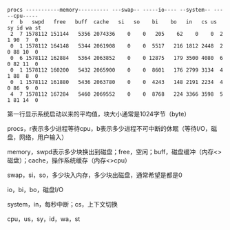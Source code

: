 ```
procs -----------memory---------- ---swap-- -----io---- --system-- -----cpu-----
 r  b   swpd   free   buff  cache   si   so    bi    bo   in   cs us sy id wa st
 2  7 1578112 151144   5356 2074336    0    0   205    62    0    0  2  1 90  7  0	
 0  1 1578112 164148   5344 2061908    0    0  5517   216 1812 2448  2  0 88 10  0	
 0  6 1578112 162884   5364 2063852    0    0 12875   179 3500 4080  6  0 82 11  0	
 0  1 1578112 160200   5432 2065900    0    0  8601   176 2799 3134  4  1 88  8  0	
 0  1 1578112 161880   5436 2063780    0    0  4243   148 2191 2234  4  0 86  9  0	
 4  7 1578112 167284   5460 2069552    0    0  8768   224 3366 3598  5  1 81 14  0
```

第一行显示系统启动以来的平均值，块大小通常是1024字节（byte）

procs，r表示多少进程等待cpu，b表示多少进程不可中断的休眠（等待I/O，磁盘，网络，用户输入）

memory，swpd表示多少块换出到磁盘；free，空闲；buff，磁盘缓冲（内存<>磁盘）；cache，操作系统缓存（内存<>cpu）

swap，si，so，多少块入内存，多少块出磁盘，通常希望是都是0

io，bi，bo，磁盘I/O

system，in，每秒中断；cs，上下文切换

cpu，us，sy，id，wa，st